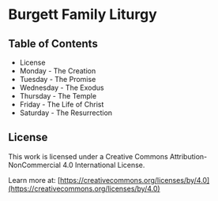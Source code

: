 # Burgett Family Liturgy

## Table of Contents

* License
* Monday - The Creation
* Tuesday - The Promise
* Wednesday - The Exodus
* Thursday - The Temple
* Friday - The Life of Christ
* Saturday - The Resurrection

## License

This work is licensed under a Creative Commons Attribution-NonCommercial 4.0 International License.

Learn more at: [https://creativecommons.org/licenses/by/4.0](https://creativecommons.org/licenses/by/4.0)
